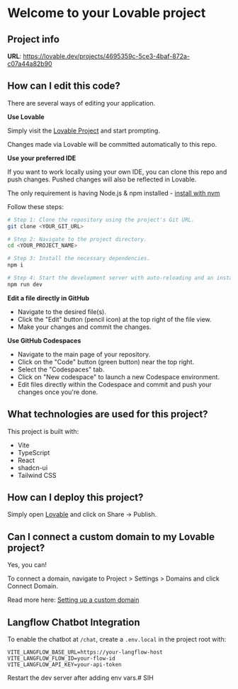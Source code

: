 # Welcome to your Lovable project

## Project info

**URL**: https://lovable.dev/projects/4695359c-5ce3-4baf-872a-c07a44a82b90

## How can I edit this code?

There are several ways of editing your application.

**Use Lovable**

Simply visit the [Lovable Project](https://lovable.dev/projects/4695359c-5ce3-4baf-872a-c07a44a82b90) and start prompting.

Changes made via Lovable will be committed automatically to this repo.

**Use your preferred IDE**

If you want to work locally using your own IDE, you can clone this repo and push changes. Pushed changes will also be reflected in Lovable.

The only requirement is having Node.js & npm installed - [install with nvm](https://github.com/nvm-sh/nvm#installing-and-updating)

Follow these steps:

```sh
# Step 1: Clone the repository using the project's Git URL.
git clone <YOUR_GIT_URL>

# Step 2: Navigate to the project directory.
cd <YOUR_PROJECT_NAME>

# Step 3: Install the necessary dependencies.
npm i

# Step 4: Start the development server with auto-reloading and an instant preview.
npm run dev
```

**Edit a file directly in GitHub**

- Navigate to the desired file(s).
- Click the "Edit" button (pencil icon) at the top right of the file view.
- Make your changes and commit the changes.

**Use GitHub Codespaces**

- Navigate to the main page of your repository.
- Click on the "Code" button (green button) near the top right.
- Select the "Codespaces" tab.
- Click on "New codespace" to launch a new Codespace environment.
- Edit files directly within the Codespace and commit and push your changes once you're done.

## What technologies are used for this project?

This project is built with:

- Vite
- TypeScript
- React
- shadcn-ui
- Tailwind CSS

## How can I deploy this project?

Simply open [Lovable](https://lovable.dev/projects/4695359c-5ce3-4baf-872a-c07a44a82b90) and click on Share -> Publish.

## Can I connect a custom domain to my Lovable project?

Yes, you can!

To connect a domain, navigate to Project > Settings > Domains and click Connect Domain.

Read more here: [Setting up a custom domain](https://docs.lovable.dev/features/custom-domain#custom-domain)

## Langflow Chatbot Integration

To enable the chatbot at `/chat`, create a `.env.local` in the project root with:

```
VITE_LANGFLOW_BASE_URL=https://your-langflow-host
VITE_LANGFLOW_FLOW_ID=your-flow-id
VITE_LANGFLOW_API_KEY=your-api-token
```

Restart the dev server after adding env vars.#   S I H  
 